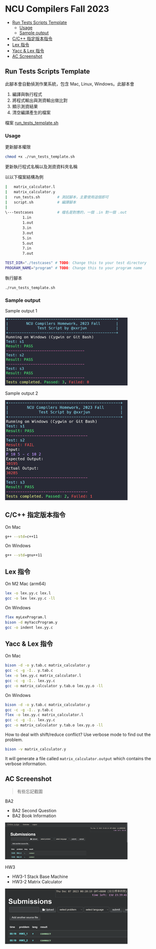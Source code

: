 # NCU Compilers Fall 2023

- [Run Tests Scripts Template](#run-tests-scripts-template)
  - [Usage](#usage)
  - [Sample output](#sample-output)
- [C/C++ 指定版本指令](#cc-指定版本指令)
- [Lex 指令](#lex-指令)
- [Yacc \& Lex 指令](#yacc--lex-指令)
- [AC Screenshot](#ac-screenshot)


## Run Tests Scripts Template

此腳本會自動偵測作業系統，包含 Mac, Linux, Windows。此腳本會

1. 編譯與執行程式
2. 將程式輸出與測資輸出做比對
3. 顯示測資結果
4. 清空編譯產生的檔案

檔案 [run_tests_template.sh](./run_tests_template.sh)


### Usage

更新腳本權限

```bash
chmod +x ./run_tests_template.sh
```

更新執行程式名稱以及測資資料夾名稱

以以下檔案結構為例

```bash
|   matrix_calculator.l
|   matrix_calculator.y
|   run_tests.sh        # 測試腳本，主要使用這個即可
|   script.sh           # 編譯腳本
|
\---testcases           # 檔名是對應的，一個 .in 對一個 .out
        1.in
        1.out
        3.in
        3.out
        5.in
        5.out
        7.in
        7.out
```

```bash
TEST_DIR="./testcases" # TODO: Change this to your test directory
PROGRAM_NAME="program" # TODO: Change this to your program name
```

執行腳本

```bash
./run_tests_template.sh 
```

### Sample output

Sample output 1

<div >
    <img src="./assets/run_test_script_console_all_passed.png" width="80%">
</div>

Sample output 2

<div>
    <img src="./assets/run_test_script_console_has_failed.png" width="80%">
</div>

## C/C++ 指定版本指令

On Mac

```bash
g++ --std=c++11
```

On Windows

```bash
g++ --std=gnu++11
```

## Lex 指令

On M2 Mac (arm64)

```bash
lex -o lex.yy.c lex.l
gcc -o lex lex.yy.c -ll
```

On Windows

```bash
flex myLexProgram.l
bison -d myYaccProgram.y
gcc -o indent lex.yy.c
```

## Yacc & Lex 指令

On Mac

```bash
bison -d -o y.tab.c matrix_calculator.y
gcc -c -g -I.. y.tab.c
lex -o lex.yy.c matrix_calculator.l
gcc -c -g -I.. lex.yy.c
gcc -o matrix_calculator y.tab.o lex.yy.o -ll
```

On Windows

```bash
bison -d -o y.tab.c matrix_calculator.y
gcc -c -g -I.. y.tab.c
flex -o lex.yy.c matrix_calculator.l
gcc -c -g -I.. lex.yy.c
gcc -o matrix_calculator y.tab.o lex.yy.o -ll
```

How to deal with shift/reduce conflict? Use verbose mode to find out the problem.

```bash
bison -v matrix_calculator.y
```

It will generate a file called `matrix_calculator.output` which contains the verbose information.




## AC Screenshot

> 有些忘記截圖

BA2

- BA2 Second Question
- BA2 Book Information

<div>
    <img src="./assets/ac-screenshots/ba2.png" width="80%">
</div>

HW3

- HW3-1 Stack Base Machine 
- HW3-2 Matrix Calculator

<div>
    <img src="./assets/ac-screenshots/hw3.png" width="80%">
</div>

